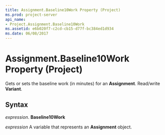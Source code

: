 ```yaml
---
title: Assignment.Baseline10Work Property (Project)
ms.prod: project-server
api_name:
- Project.Assignment.Baseline10Work
ms.assetid: e6b020f7-c2cd-cb15-d77f-bc384ed1d934
ms.date: 06/08/2017
---
```



# Assignment.Baseline10Work Property (Project)

Gets or sets the baseline work (in minutes) for an **Assignment**. Read/write **Variant**.


## Syntax

 _expression_. **Baseline10Work**

 _expression_ A variable that represents an **Assignment** object.


